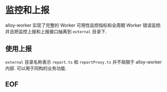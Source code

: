 # 监控和上报

alloy-worker 实现了完整的 Worker 可用性监控指标和全周期 Worker 错误监控. 并且把监控上报和上报接口抽离到 `external` 目录下.

## 使用上报

`external` 目录名称表示 `report.ts` 和 `reportProxy.ts` 并不局限于 alloy-worker 内部. 可以用于同构的业务功能.

## EOF
